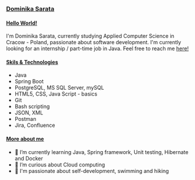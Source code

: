 ### [Dominika Sarata](https://github.com/Nique1/Nique1/blob/main/README.md)

#### [Hello World!](https://github.com/Nique1/Nique1/blob/main/README.md) 

I'm Dominika Sarata, currently studying Applied Computer Science in Cracow - Poland, passionate about software development. 
I'm currently looking for an internship / part-time job in Java. Feel free to reach me [here!](https://www.linkedin.com/in/dominika-sarata/)

#### [Skils & Technologies](https://github.com/Nique1/Nique1/blob/main/README.md)
* Java
* Spring Boot
* PostgreSQL, MS SQL Server, mySQL
* HTML5, CSS, Java Script - basics
* Git
* Bash scripting
* JSON, XML
* Postman
* Jira, Confluence

#### [More about me](https://github.com/Nique1/Nique1/blob/main/README.md)
- 🌱 I’m currently learning Java, Spring framework, Unit testing, Hibernate and Docker
- 🌱 I’m curious about Cloud computing 
- 🌱 I'm passionate about self-development, swimming and hiking 

